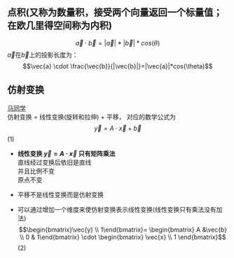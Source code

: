 <!-- ## 余弦定理 -->
## 点积(又称为数量积，接受两个向量返回一个标量值；在欧几里得空间称为内积)
$$\vec{a}\cdot \vec{b}=|\vec{a}|*|\vec{b}|*cos(\theta)$$
$\vec{a}$在$\vec{b}$上的投影长度为：
$$\vec{a} \cdot \frac{\vec{b}}{|\vec{b}|}=|\vec{a}|*cos(\theta)$$



## 仿射变换
[马同学](https://www.zhihu.com/search?type=content&q=%E4%BB%BF%E5%B0%84%E5%8F%98%E6%8D%A2)  
仿射变换 = 线性变换(旋转和拉伸) + 平移， 对应的数学公式为  
$$\vec{y}=A\cdot\vec{x}+\vec{b}$$ (1)
- **线性变换 $\vec{y}=A\cdot \vec{x}$ 只有矩阵乘法**    
    直线经过变换后依旧是直线  
    并且比例不变  
    原点不变    

- 平移不是线性变换而是仿射变换  
- 可以通过增加一个维度来使仿射变换表示线性变换(线性变换只有乘法没有加法) 
$$\begin{bmatrix}\vec{y} \\ 1\end{bmatrix}= \begin{bmatrix} A &\vec{b} \\ 0 & 1\end{bmatrix} \cdot \begin{bmatrix} \vec{x} \\ 1 \end{bmatrix}$$ (2)